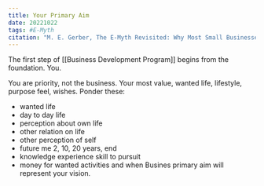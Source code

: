 ```yaml
---
title: Your Primary Aim
date: 20221022
tags: #E-Myth
citation: "M. E. Gerber, The E-Myth Revisited: Why Most Small Businesses Don’t Work and What to Do About It. Harper Collins, 2009."
---
```

The first step of [[Business Development Program]] begins from the foundation. You.

You are priority, not the business. Your most value, wanted life, lifestyle, purpose feel, wishes.
Ponder these:
- wanted life
- day to day life
- perception about own life
- other relation on life
- other perception of self
- future me 2, 10, 20 years, end
- knowledge experience skill to pursuit
- money for wanted activities and when
Busines primary aim will represent your vision. 